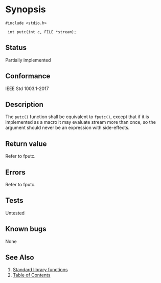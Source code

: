 # Synopsis 
`#include <stdio.h>`</br>

` int putc(int c, FILE *stream);`</br>

## Status
Partially implemented
## Conformance
IEEE Std 1003.1-2017
## Description

The `putc()` function shall be equivalent to `fputc()`, except that if it is
implemented as a macro it may evaluate stream more than once, so the argument should never be an expression with
side-effects.


## Return value


Refer to fputc.


## Errors


Refer to fputc.




## Tests

Untested

## Known bugs

None

## See Also 
1. [Standard library functions](../README.md)
2. [Table of Contents](../../../README.md)
